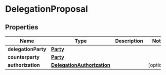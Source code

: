 # DelegationProposal

## Properties
Name | Type | Description | Notes
------------ | ------------- | ------------- | -------------
**delegationParty** | [**Party**](Party.md) |  | 
**counterparty** | [**Party**](Party.md) |  | 
**authorization** | [**DelegationAuthorization**](DelegationAuthorization.md) |  |  [optional]
